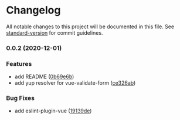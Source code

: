 # Changelog

All notable changes to this project will be documented in this file. See [standard-version](https://github.com/conventional-changelog/standard-version) for commit guidelines.

### 0.0.2 (2020-12-01)


### Features

* add README ([0b69e6b](https://github.com/leonied7/vue-validate-form-resolvers/commit/0b69e6b434ad6cd038a7afcacd7de4e166ba461d))
* add yup resolver for vue-validate-form ([ce326ab](https://github.com/leonied7/vue-validate-form-resolvers/commit/ce326abc3916df4b67ef67a2829907bf42a45d69))


### Bug Fixes

* add eslint-plugin-vue ([19139de](https://github.com/leonied7/vue-validate-form-resolvers/commit/19139de60231d5f2ab380e54f34ce1f2d7463441))
